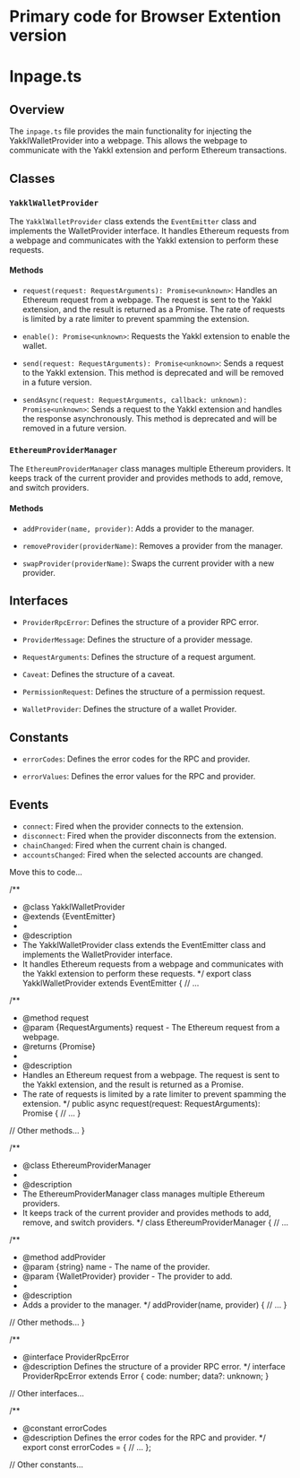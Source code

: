 # Primary code for Browser Extention version

# Inpage.ts

## Overview
The `inpage.ts` file provides the main functionality for injecting the YakklWalletProvider into a webpage. This allows the webpage to communicate with the Yakkl extension and perform Ethereum transactions.

## Classes

### `YakklWalletProvider`
The `YakklWalletProvider` class extends the `EventEmitter` class and implements the WalletProvider interface. It handles Ethereum requests from a webpage and communicates with the Yakkl extension to perform these requests.

#### Methods

- `request(request: RequestArguments): Promise<unknown>`: Handles an Ethereum request from a webpage. The request is sent to the Yakkl extension, and the result is returned as a Promise. The rate of requests is limited by a rate limiter to prevent spamming the extension.

- `enable(): Promise<unknown>`: Requests the Yakkl extension to enable the wallet.

- `send(request: RequestArguments): Promise<unknown>`: Sends a request to the Yakkl extension. This method is deprecated and will be removed in a future version.

- `sendAsync(request: RequestArguments, callback: unknown): Promise<unknown>`: Sends a request to the Yakkl extension and handles the response asynchronously. This method is deprecated and will be removed in a future version.

### `EthereumProviderManager`
The `EthereumProviderManager` class manages multiple Ethereum providers. It keeps track of the current provider and provides methods to add, remove, and switch providers.

#### Methods

- `addProvider(name, provider)`: Adds a provider to the manager.

- `removeProvider(providerName)`: Removes a provider from the manager.

- `swapProvider(providerName)`: Swaps the current provider with a new provider.

## Interfaces

- `ProviderRpcError`: Defines the structure of a provider RPC error.

- `ProviderMessage`: Defines the structure of a provider message.

- `RequestArguments`: Defines the structure of a request argument.

- `Caveat`: Defines the structure of a caveat.

- `PermissionRequest`: Defines the structure of a permission request.

- `WalletProvider`: Defines the structure of a wallet Provider.

## Constants

- `errorCodes`: Defines the error codes for the RPC and provider.

- `errorValues`: Defines the error values for the RPC and provider.

## Events
- `connect`: Fired when the provider connects to the extension.
- `disconnect`: Fired when the provider disconnects from the extension.
- `chainChanged`: Fired when the current chain is changed.
- `accountsChanged`: Fired when the selected accounts are changed.



Move this to code...


/**
 * @class YakklWalletProvider
 * @extends {EventEmitter}
 * 
 * @description
 * The YakklWalletProvider class extends the EventEmitter class and implements the WalletProvider interface. 
 * It handles Ethereum requests from a webpage and communicates with the Yakkl extension to perform these requests.
 */
export class YakklWalletProvider extends EventEmitter {
  // ...
  
  /**
   * @method request
   * @param {RequestArguments} request - The Ethereum request from a webpage.
   * @returns {Promise<unknown>}
   * 
   * @description
   * Handles an Ethereum request from a webpage. The request is sent to the Yakkl extension, and the result is returned as a Promise. 
   * The rate of requests is limited by a rate limiter to prevent spamming the extension.
   */
  public async request(request: RequestArguments): Promise<unknown> {
    // ...
  }
  
  // Other methods...
}

/**
 * @class EthereumProviderManager
 * 
 * @description
 * The EthereumProviderManager class manages multiple Ethereum providers. 
 * It keeps track of the current provider and provides methods to add, remove, and switch providers.
 */
class EthereumProviderManager {
  // ...

  /**
   * @method addProvider
   * @param {string} name - The name of the provider.
   * @param {WalletProvider} provider - The provider to add.
   * 
   * @description
   * Adds a provider to the manager.
   */
  addProvider(name, provider) {
    // ...
  }

  // Other methods...
}

/**
 * @interface ProviderRpcError
 * @description Defines the structure of a provider RPC error.
 */
interface ProviderRpcError extends Error {
  code: number;
  data?: unknown;
}

// Other interfaces...

/**
 * @constant errorCodes
 * @description Defines the error codes for the RPC and provider.
 */
export const errorCodes = {
  // ...
};

// Other constants...
